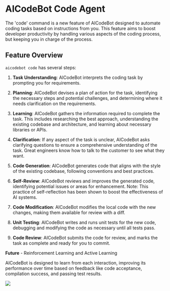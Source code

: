 # AICodeBot Code Agent

The 'code' command is a new feature of AICodeBot designed to automate coding
tasks based on instructions from you. This feature aims to boost developer
productivity by handling various aspects of the coding process, but keeping you
in charge of the process.

## Feature Overview

`aicodebot code` has several steps:

1. **Task Understanding**: AICodeBot interprets the coding task by prompting you
   for requirements.

2. **Planning**: AICodeBot devises a plan of action for the task, identifying
   the necessary steps and potential challenges, and determining where it needs
   clarification on the requirements.

3. **Learning**: AICodeBot gathers the information required to complete the
   task. This includes researching the best approach, understanding the existing
   codebase and architecture, and learning about necessary libraries or APIs.

4. **Clarification**: If any aspect of the task is unclear, AICodeBot asks
   clarifying questions to ensure a comprehensive understanding of the task.
   Great engineers know how to talk to the customer to see what they want.

5. **Code Generation**: AICodeBot generates code that aligns with the style of
   the existing codebase, following conventions and best practices.

6. **Self-Review**: AICodeBot reviews and improves the generated code,
   identifying potential issues or areas for enhancement. Note: This practice
   of self-reflection has been shown to boost the effectiveness of AI systems.

7. **Code Modification**: AICodeBot modifies the local code with the new
   changes, making them available for review with a diff.

8. **Unit Testing**: AICodeBot writes and runs unit tests for the new code,
   debugging and modifying the code as necessary until all tests pass.

9. **Code Review**: AICodeBot submits the code for review, and marks the task
    as complete and ready for you to commit.

**Future** - Reinforcement Learning and Active Learning

AICodeBot is designed to learn from each interaction, improving its performance
over time based on feedback like code acceptance, compilation success, and passing
test results.

[![](https://mermaid.ink/img/pako:eNp1lMFuozAQhl9l5JVyaq97yGFXDWSjSEnLhkSrVenBxUNi1djUNq1Q1XffMZg0rZYLgpnf38z8Nn5jpRHI5uxoeXMqNMBhd1-wgxZonedawJ67J9jhcyst1qi9K9gDXF__gIR0OeITJIpbWcmSe2k0VNbUcHBoSRd4CYmhYCv0fRTWuml9wQbEheCyBMT6xoiozKhYprgGf8K-pUjPhsVrQctk1UHusXEwg-TElUJ9RBcBGwJskFsNt1iic9x21EplbN23HXGbsRdH0vIEC3QebprGGk5fM7jJ1iMwWd2HqTRa7hEScnEceDVAEotjhh7aSeepSXiV_tQHH7nDyMqD5zt8kfgKwfN1TRVfPlHz3ZdJMxNwkqtRHTdnaG5LwK0RQbgxJYkuG9wOqMzSmNQReRWMAjIDhiYi5bAnyh8raYoZ7FpN2yI97MkTF1GH_YBaatfaOOvvlivpu8hICZHiY3sEWX1YH5encaZQ3sNd6-loUKleP64PO5-aoSpk3Lmf4-K493_Pe7zsXeSi60dJTF1L_0V8a0ZuiDrfKaQTD5VUav7t-3KxSH99JJKJeDYR30xxVhOJfLLydiJBhv8_kU7Fp5pdfoqzK1Yj_QtS0F3wFlQFo1-tpjMzp1eBFW8VmVnod5Ly1pu80yWbe9viFWsbQUc9lZxukZrNK67cOboU0ht7DmL_uR0unf7uef8H0zJtIQ?type=png)](https://mermaid.live/edit#pako:eNp1lMFuozAQhl9l5JVyaq97yGFXDWSjSEnLhkSrVenBxUNi1djUNq1Q1XffMZg0rZYLgpnf38z8Nn5jpRHI5uxoeXMqNMBhd1-wgxZonedawJ67J9jhcyst1qi9K9gDXF__gIR0OeITJIpbWcmSe2k0VNbUcHBoSRd4CYmhYCv0fRTWuml9wQbEheCyBMT6xoiozKhYprgGf8K-pUjPhsVrQctk1UHusXEwg-TElUJ9RBcBGwJskFsNt1iic9x21EplbN23HXGbsRdH0vIEC3QebprGGk5fM7jJ1iMwWd2HqTRa7hEScnEceDVAEotjhh7aSeepSXiV_tQHH7nDyMqD5zt8kfgKwfN1TRVfPlHz3ZdJMxNwkqtRHTdnaG5LwK0RQbgxJYkuG9wOqMzSmNQReRWMAjIDhiYi5bAnyh8raYoZ7FpN2yI97MkTF1GH_YBaatfaOOvvlivpu8hICZHiY3sEWX1YH5encaZQ3sNd6-loUKleP64PO5-aoSpk3Lmf4-K493_Pe7zsXeSi60dJTF1L_0V8a0ZuiDrfKaQTD5VUav7t-3KxSH99JJKJeDYR30xxVhOJfLLydiJBhv8_kU7Fp5pdfoqzK1Yj_QtS0F3wFlQFo1-tpjMzp1eBFW8VmVnod5Ly1pu80yWbe9viFWsbQUc9lZxukZrNK67cOboU0ht7DmL_uR0unf7uef8H0zJtIQ)
